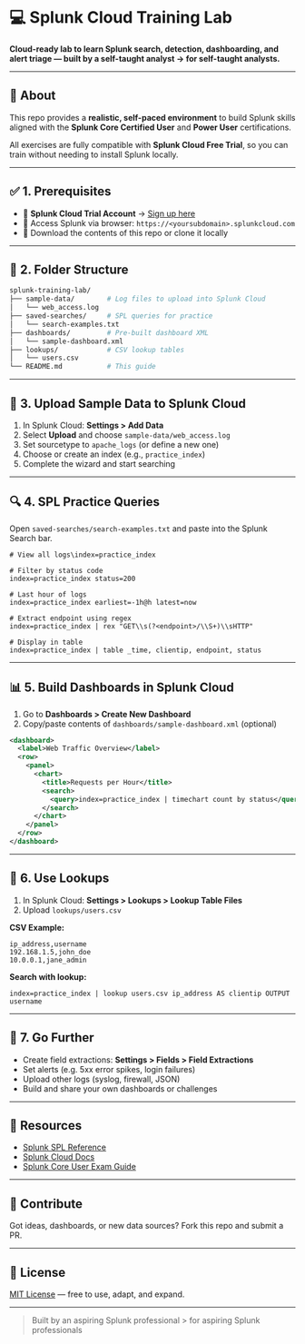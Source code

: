 # 💻 Splunk Cloud Training Lab&#x20;

**Cloud-ready lab to learn Splunk search, detection, dashboarding, and alert triage — built by a self-taught analyst → for self-taught analysts.**

---

## 📌 About

This repo provides a **realistic, self-paced environment** to build Splunk skills aligned with the **Splunk Core Certified User** and **Power User** certifications.

All exercises are fully compatible with **Splunk Cloud Free Trial**, so you can train without needing to install Splunk locally.

---

## ✅ 1. Prerequisites

* 🚀 **Splunk Cloud Trial Account** → [Sign up here](https://www.splunk.com/en_us/cloud-trial.html)
* 🔗 Access Splunk via browser: `https://<yoursubdomain>.splunkcloud.com`
* 📒 Download the contents of this repo or clone it locally

---

## 📁 2. Folder Structure

```bash
splunk-training-lab/
├── sample-data/        # Log files to upload into Splunk Cloud
│   └── web_access.log
├── saved-searches/     # SPL queries for practice
│   └── search-examples.txt
├── dashboards/         # Pre-built dashboard XML
│   └── sample-dashboard.xml
├── lookups/            # CSV lookup tables
│   └── users.csv
└── README.md           # This guide
```

---

## 📂 3. Upload Sample Data to Splunk Cloud

1. In Splunk Cloud: **Settings > Add Data**
2. Select **Upload** and choose `sample-data/web_access.log`
3. Set sourcetype to `apache_logs` (or define a new one)
4. Choose or create an index (e.g., `practice_index`)
5. Complete the wizard and start searching

---

## 🔍 4. SPL Practice Queries

Open `saved-searches/search-examples.txt` and paste into the Splunk Search bar.

```spl
# View all logs\index=practice_index

# Filter by status code
index=practice_index status=200

# Last hour of logs
index=practice_index earliest=-1h@h latest=now

# Extract endpoint using regex
index=practice_index | rex "GET\\s(?<endpoint>/\\S+)\\sHTTP"

# Display in table
index=practice_index | table _time, clientip, endpoint, status
```

---

## 📊 5. Build Dashboards in Splunk Cloud

1. Go to **Dashboards > Create New Dashboard**
2. Copy/paste contents of `dashboards/sample-dashboard.xml` (optional)

```xml
<dashboard>
  <label>Web Traffic Overview</label>
  <row>
    <panel>
      <chart>
        <title>Requests per Hour</title>
        <search>
          <query>index=practice_index | timechart count by status</query>
        </search>
      </chart>
    </panel>
  </row>
</dashboard>
```

---

## 🔄 6. Use Lookups

1. In Splunk Cloud: **Settings > Lookups > Lookup Table Files**
2. Upload `lookups/users.csv`

**CSV Example:**

```csv
ip_address,username
192.168.1.5,john_doe
10.0.0.1,jane_admin
```

**Search with lookup:**

```spl
index=practice_index | lookup users.csv ip_address AS clientip OUTPUT username
```

---

## 🧪 7. Go Further

* Create field extractions: **Settings > Fields > Field Extractions**
* Set alerts (e.g. 5xx error spikes, login failures)
* Upload other logs (syslog, firewall, JSON)
* Build and share your own dashboards or challenges

---

## 📘 Resources

* [Splunk SPL Reference](https://docs.splunk.com/Documentation/Splunk/latest/SearchReference/Whatsinthismanual)
* [Splunk Cloud Docs](https://docs.splunk.com/Documentation/SplunkCloud)
* [Splunk Core User Exam Guide](https://www.splunk.com/en_us/training/certification-track/splunk-core-certified-user.html)

---

## 🤝 Contribute

Got ideas, dashboards, or new data sources? Fork this repo and submit a PR.

---

## 🔐 License

[MIT License](LICENSE) — free to use, adapt, and expand.

---

> Built by an aspiring Splunk professional > for aspiring Splunk professionals
